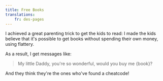```yaml
---
title: Free Books
translations:
    fr: des-pages
---
```


I achieved a great parenting trick to get the kids to read: I made the kids believe that it's possible to get books without spending their own money, using flattery. 

As a result, I get messages like:

> My little Daddy, you're so wonderful, would you buy me {book}? 

And they think they're the ones who've found a cheatcode!
